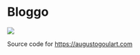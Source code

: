 # Bloggo

![](https://github.com/actions/bloggo/workflows/.github/workflows/tests.yml/badge.svg)

Source code for https://augustogoulart.com
